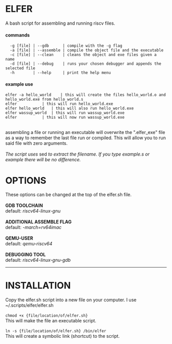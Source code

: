 # ELFER
A bash script for assembling and running riscv files.
#### commands
```
  -g [file] | --gdb      | compile with the -g flag
  -a [file] | --assemble | compile the object file and the executable
  -c [file] | --clean    | cleans the object and exe files given a name
  -d [file] | --debug    | runs your chosen debugger and appends the selected file
  -h 	    | --help     | print the help menu
```
#### example use
```
elfer -a hello_world 	| this will create the files hello_world.o and hello_world.exe from hello_world.s
elfer 			| this will run hello_world.exe
elfer hello_world 	| this will also run hello_world.exe
elfer wassup_world 	| this will run wassup_world.exe
elfer 			| this will now run wassup_world.exe
```
\
assembling a file or running an executable will overwrite the ".elfer_exe" file\
as a way to remember the last file run or compiled. This will allow you to run\
said file with zero arguments.\
\
*The script uses* sed *to extract the filename. If you type example.s or example there will be no difference.*

# OPTIONS
These options can be changed at the top of the elfer.sh file.\
\
**GDB TOOLCHAIN**\
default: *riscv64-linux-gnu*\
\
**ADDITIONAL ASSEMBLE FLAG**\
default: *-march=rv64imac*\
\
**QEMU-USER**\
default: *qemu-riscv64*\
\
**DEBUGGING TOOL**\
default: *riscv64-linux-gnu-gdb*

_____________________
# INSTALLATION
Copy the elfer.sh script into a new file on your computer. I use ~/.scripts/elfer/elfer.sh\
\
`chmod +x {file/location/of/elfer.sh}`\
This will make the file an executable script.\
\
`ln -s {file/location/of/elfer.sh} /bin/elfer`\
This will create a symbolic link (shortcut) to the script.

